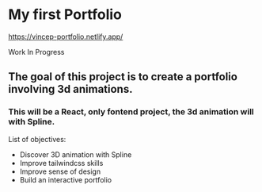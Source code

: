 # My first Portfolio

https://vincep-portfolio.netlify.app/


Work In Progress
## The goal of this project is to create a portfolio involving 3d animations.

### This will be a React, only fontend project, the 3d animation will with Spline.

List of objectives:
- Discover 3D animation with Spline
- Improve tailwindcss skills
- Improve sense of design 
- Build an interactive portfolio
